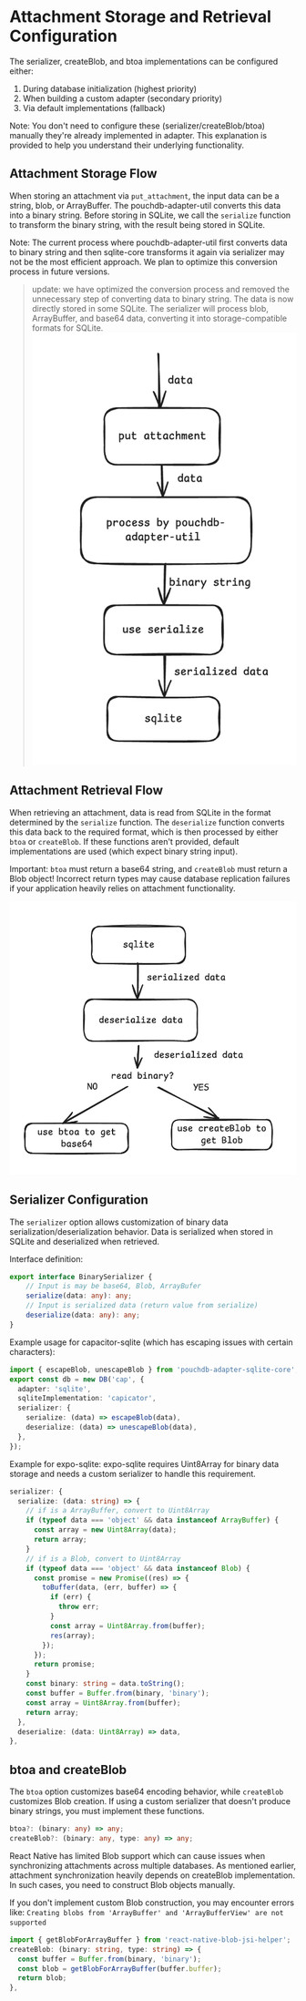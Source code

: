 # Attachment Storage and Retrieval Configuration

The serializer, createBlob, and btoa implementations can be configured either:
1. During database initialization (highest priority)
2. When building a custom adapter (secondary priority)
3. Via default implementations (fallback)


Note: You don't need to configure these (serializer/createBlob/btoa) manually 
they're already implemented in adapter. This explanation is provided to help you understand their underlying functionality.

## Attachment Storage Flow
When storing an attachment via `put_attachment`, the input data can be a string, blob, or ArrayBuffer. The pouchdb-adapter-util converts this data into a binary string. Before storing in SQLite, we call the `serialize` function to transform the binary string, with the result being stored in SQLite.

Note: The current process where pouchdb-adapter-util first converts data to binary string and then sqlite-core transforms it again via serializer may not be the most efficient approach. We plan to optimize this conversion process in future versions.

> update: we have optimized the conversion process and removed the unnecessary step of converting data to binary string. The data is now directly stored in some SQLite.
> The serializer will process blob, ArrayBuffer, and base64 data, converting it into storage-compatible formats for SQLite.
![att_store](./imags/att_store.png)

## Attachment Retrieval Flow
When retrieving an attachment, data is read from SQLite in the format determined by the `serialize` function. 
The `deserialize` function converts this data back to the required format, which is then processed by either `btoa` or `createBlob`. If these functions aren't provided, default implementations are used (which expect binary string input).

Important: `btoa` must return a base64 string, and `createBlob` must return a Blob object! Incorrect return types may cause database replication failures if your application heavily relies on attachment functionality.

![att_read](./imags/att_read.png)

## Serializer Configuration
The `serializer` option allows customization of binary data serialization/deserialization behavior. Data is serialized when stored in SQLite and deserialized when retrieved.

Interface definition:
```typescript
export interface BinarySerializer {
    // Input is may be base64, Blob, ArrayBufer
    serialize(data: any): any;
    // Input is serialized data (return value from serialize)
    deserialize(data: any): any;
}
```

Example usage for capacitor-sqlite (which has escaping issues with certain characters):
```typescript
import { escapeBlob, unescapeBlob } from 'pouchdb-adapter-sqlite-core';
export const db = new DB('cap', {
  adapter: 'sqlite',
  sqliteImplementation: 'capicator',
  serializer: {
    serialize: (data) => escapeBlob(data),
    deserialize: (data) => unescapeBlob(data),
  },
});
```

Example for expo-sqlite:
expo-sqlite requires Uint8Array for binary data storage and needs a custom serializer to handle this requirement.
```typescript
serializer: {
  serialize: (data: string) => {
    // if is a ArrayBuffer, convert to Uint8Array
    if (typeof data === 'object' && data instanceof ArrayBuffer) {
      const array = new Uint8Array(data);
      return array;
    }
    // if is a Blob, convert to Uint8Array
    if (typeof data === 'object' && data instanceof Blob) {
      const promise = new Promise((res) => {
        toBuffer(data, (err, buffer) => {
          if (err) {
            throw err;
          }
          const array = Uint8Array.from(buffer);
          res(array);
        });
      });
      return promise;
    }
    const binary: string = data.toString();
    const buffer = Buffer.from(binary, 'binary');
    const array = Uint8Array.from(buffer);
    return array;
  },
  deserialize: (data: Uint8Array) => data,
},
```

## btoa and createBlob
The `btoa` option customizes base64 encoding behavior, while `createBlob` customizes Blob creation. If using a custom serializer that doesn't produce binary strings, you must implement these functions.

```typescript
btoa?: (binary: any) => any;
createBlob?: (binary: any, type: any) => any;
```

React Native has limited Blob support which can cause issues when synchronizing attachments across multiple databases. As mentioned earlier, attachment synchronization heavily depends on createBlob implementation. In such cases, you need to construct Blob objects manually.

If you don't implement custom Blob construction, you may encounter errors like: `Creating blobs from 'ArrayBuffer' and 'ArrayBufferView' are not supported`

```typescript
import { getBlobForArrayBuffer } from 'react-native-blob-jsi-helper';
createBlob: (binary: string, type: string) => {
  const buffer = Buffer.from(binary, 'binary');
  const blob = getBlobForArrayBuffer(buffer.buffer);
  return blob;
},
```


